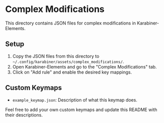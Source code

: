 # Complex Modifications

This directory contains JSON files for complex modifications in Karabiner-Elements.

## Setup

1. Copy the JSON files from this directory to `~/.config/karabiner/assets/complex_modifications/`.
2. Open Karabiner-Elements and go to the "Complex Modifications" tab.
3. Click on "Add rule" and enable the desired key mappings.

## Custom Keymaps

- `example_keymap.json`: Description of what this keymap does.

Feel free to add your own custom keymaps and update this README with their descriptions.